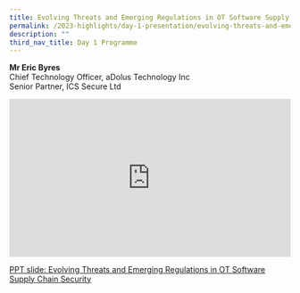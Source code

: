 ```yaml
---
title: Evolving Threats and Emerging Regulations in OT Software Supply Chain Security
permalink: /2023-highlights/day-1-presentation/evolving-threats-and-emerging-regulations/
description: ""
third_nav_title: Day 1 Programme
---
```

<b>Mr Eric Byres</b><br>
Chief Technology Officer, aDolus Technology Inc<br>Senior Partner, ICS Secure Ltd

<div class="video-container">
<iframe width="853" height="315" src="https://www.youtube.com/embed/Jj-SH0K2FLI?si=OZx1ii-phScMOdNY" frameborder="0" allow="accelerometer; autoplay; encrypted-media; gyroscope; picture-in-picture" allowfullscreen=""></iframe></div>


[PPT slide: Evolving Threats and Emerging Regulations in OT Software Supply Chain Security](/files/otcep%202023%20material/02%20evolving%20threats%20and%20emerging%20regulations.pdf)





<style type="text/css"> 
	    .video-container {
      position: relative;
      padding-bottom: 56.25%; /* 16:9 */
      height: 0;
    }
    .video-container iframe {
      position: absolute;
      top: 0;
      left: 0;
      width: 100%;
      height: 100%;
    }
	</style>